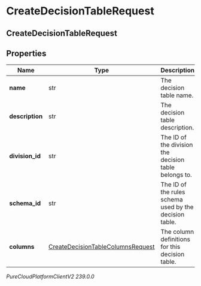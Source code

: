 # CreateDecisionTableRequest

## CreateDecisionTableRequest

## Properties

|Name | Type | Description | Notes|
|------------ | ------------- | ------------- | -------------|
| **name** | str | The decision table name. | |
| **description** | str | The decision table description. | [optional] |
| **division_id** | str | The ID of the division the decision table belongs to. | |
| **schema_id** | str | The ID of the rules schema used by the decision table. | |
| **columns** | [CreateDecisionTableColumnsRequest](CreateDecisionTableColumnsRequest) | The column definitions for this decision table. | |



_PureCloudPlatformClientV2 239.0.0_
